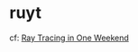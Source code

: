 # ruyt

cf: [Ray Tracing in One Weekend](https://www.amazon.co.jp/dp/B01B5AODD8/ref=cm_sw_r_tw_dp_U_x_bhDlCbJ859HW3)
